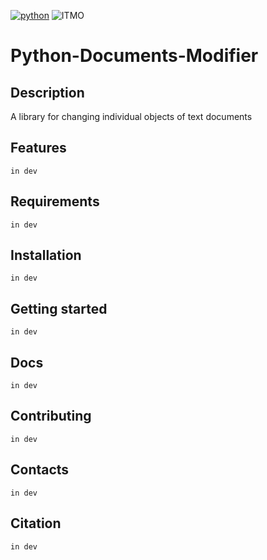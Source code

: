 [![python](https://badgen.net/badge/python/3.9|3.10|3.11/blue?icon=python)](https://www.python.org/)
![ITMO](https://raw.githubusercontent.com/aimclub/open-source-ops/43bb283758b43d75ec1df0a6bb4ae3eb20066323/badges/ITMO_badge_rus.svg)

# Python-Documents-Modifier

## Description
A library for changing individual objects of text documents

## Features
```in dev```

## Requirements
```in dev```

## Installation
```in dev```

## Getting started
```in dev```

## Docs
```in dev```

## Contributing
```in dev```

## Contacts
```in dev```

## Citation
```in dev```
